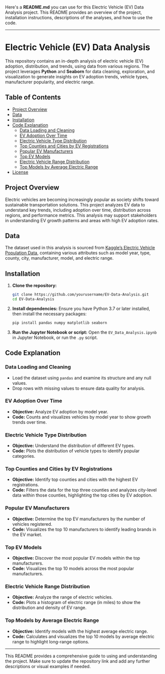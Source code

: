 Here's a **README.md** you can use for this Electric Vehicle (EV) Data Analysis project. This README provides an overview of the project, installation instructions, descriptions of the analyses, and how to use the code.

---

# Electric Vehicle (EV) Data Analysis

This repository contains an in-depth analysis of electric vehicle (EV) adoption, distribution, and trends, using data from various regions. The project leverages **Python** and **Seaborn** for data cleaning, exploration, and visualization to generate insights on EV adoption trends, vehicle types, manufacturer popularity, and electric range.

## Table of Contents
- [Project Overview](#project-overview)
- [Data](#data)
- [Installation](#installation)
- [Code Explanation](#code-explanation)
  - [Data Loading and Cleaning](#data-loading-and-cleaning)
  - [EV Adoption Over Time](#ev-adoption-over-time)
  - [Electric Vehicle Type Distribution](#electric-vehicle-type-distribution)
  - [Top Counties and Cities by EV Registrations](#top-counties-and-cities-by-ev-registrations)
  - [Popular EV Manufacturers](#popular-ev-manufacturers)
  - [Top EV Models](#top-ev-models)
  - [Electric Vehicle Range Distribution](#electric-vehicle-range-distribution)
  - [Top Models by Average Electric Range](#top-models-by-average-electric-range)
- [License](#license)

## Project Overview
Electric vehicles are becoming increasingly popular as society shifts toward sustainable transportation solutions. This project analyzes EV data to understand key trends, including adoption over time, distribution across regions, and performance metrics. This analysis may support stakeholders in understanding EV growth patterns and areas with high EV adoption rates.

## Data
The dataset used in this analysis is sourced from [Kaggle’s Electric Vehicle Population Data](https://www.kaggle.com/), containing various attributes such as model year, type, county, city, manufacturer, model, and electric range.

## Installation
1. **Clone the repository:**
   ```bash
   git clone https://github.com/yourusername/EV-Data-Analysis.git
   cd EV-Data-Analysis
   ```

2. **Install dependencies:**
   Ensure you have Python 3.7 or later installed, then install the necessary packages:
   ```bash
   pip install pandas numpy matplotlib seaborn
   ```

3. **Run the Jupyter Notebook or script:**
   Open the `EV_Data_Analysis.ipynb` in Jupyter Notebook, or run the `.py` script.

## Code Explanation

### Data Loading and Cleaning
- Load the dataset using `pandas` and examine its structure and any null values.
- Drop rows with missing values to ensure data quality for analysis.

### EV Adoption Over Time
- **Objective:** Analyze EV adoption by model year.
- **Code:** Counts and visualizes vehicles by model year to show growth trends over time.
  
### Electric Vehicle Type Distribution
- **Objective:** Understand the distribution of different EV types.
- **Code:** Plots the distribution of vehicle types to identify popular categories.

### Top Counties and Cities by EV Registrations
- **Objective:** Identify top counties and cities with the highest EV registrations.
- **Code:** Filters the data for the top three counties and analyzes city-level data within those counties, highlighting the top cities by EV adoption.

### Popular EV Manufacturers
- **Objective:** Determine the top EV manufacturers by the number of vehicles registered.
- **Code:** Visualizes the top 10 manufacturers to identify leading brands in the EV market.

### Top EV Models
- **Objective:** Discover the most popular EV models within the top manufacturers.
- **Code:** Visualizes the top 10 models across the most popular manufacturers.

### Electric Vehicle Range Distribution
- **Objective:** Analyze the range of electric vehicles.
- **Code:** Plots a histogram of electric range (in miles) to show the distribution and density of EV range.

### Top Models by Average Electric Range
- **Objective:** Identify models with the highest average electric range.
- **Code:** Calculates and visualizes the top 10 models by average electric range to highlight long-range options.



---

This README provides a comprehensive guide to using and understanding the project. Make sure to update the repository link and add any further descriptions or visual examples if needed.
